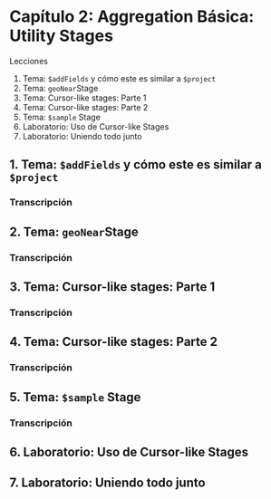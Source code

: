 # Capítulo 2: Aggregation Básica: Utility Stages
 
Lecciones

1. Tema: `$addFields` y cómo este es similar a `$project`
2. Tema: `geoNear`Stage
3. Tema: Cursor-like stages: Parte 1
4. Tema: Cursor-like stages: Parte 2
5. Tema: `$sample` Stage
6. Laboratorio: Uso de Cursor-like Stages
7. Laboratorio: Uniendo todo junto


## 1. Tema: `$addFields` y cómo este es similar a `$project`

### Transcripción

## 2. Tema: `geoNear`Stage

### Transcripción

## 3. Tema: Cursor-like stages: Parte 1

### Transcripción

## 4. Tema: Cursor-like stages: Parte 2

### Transcripción

## 5. Tema: `$sample` Stage

### Transcripción

## 6. Laboratorio: Uso de Cursor-like Stages

## 7. Laboratorio: Uniendo todo junto


